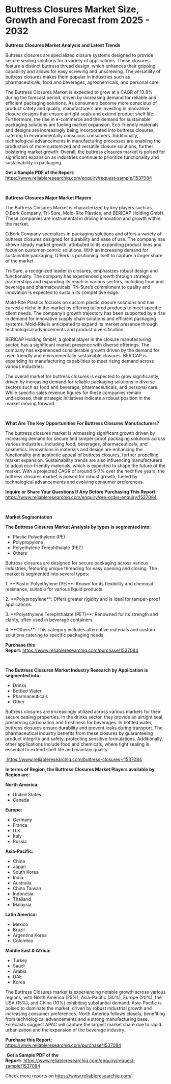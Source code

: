 <p><h1>Buttress Closures Market Size, Growth and Forecast from 2025 - 2032</h1></p><p><strong>Buttress Closures Market Analysis and Latest Trends</strong></p>
<p><p>Buttress closures are specialized closure systems designed to provide secure sealing solutions for a variety of applications. These closures feature a distinct buttress thread design, which enhances their gripping capability and allows for easy screwing and unscrewing. The versatility of buttress closures makes them popular in industries such as pharmaceuticals, food and beverages, agrochemicals, and personal care.</p><p>The Buttress Closures Market is expected to grow at a CAGR of 13.8% during the forecast period, driven by increasing demand for reliable and efficient packaging solutions. As consumers become more conscious of product safety and quality, manufacturers are investing in innovative closure designs that ensure airtight seals and extend product shelf life. Furthermore, the rise in e-commerce and the demand for sustainable packaging solutions are fueling market expansion. Eco-friendly materials and designs are increasingly being incorporated into buttress closures, catering to environmentally conscious consumers. Additionally, technological advancements in manufacturing processes are enabling the production of more customized and versatile closure solutions, further bolstering market growth. Overall, the buttress closures market is poised for significant expansion as industries continue to prioritize functionality and sustainability in packaging.</p></p>
<p><strong>Get a Sample PDF of the Report:&nbsp;</strong> <a href="https://www.reliableresearchiq.com/enquiry/request-sample/1537084?utm_campaign=104&utm_medium=2&utm_source=Github&utm_content=ia&utm_term=02022025&utm_id=buttress-closures">https://www.reliableresearchiq.com/enquiry/request-sample/1537084</a></p>
<p>&nbsp;</p>
<p><strong>Buttress Closures Major Market Players</strong></p>
<p><p>The Buttress Closures Market is characterized by key players such as O.Berk Company, Tri-Sure, Mold-Rite Plastics, and BERICAP Holding GmbH. These companies are instrumental in driving innovation and growth within the market.</p><p>O.Berk Company specializes in packaging solutions and offers a variety of buttress closures designed for durability and ease of use. The company has shown steady market growth, attributed to its expanding product lines and focus on customer-centric solutions. With an increasing demand for sustainable packaging, O.Berk is positioning itself to capture a larger share of the market.</p><p>Tri-Sure, a recognized leader in closures, emphasizes robust design and functionality. The company has experienced growth through strategic partnerships and expanding its reach in various sectors, including food and beverage and pharmaceuticals. Tri-Sure’s commitment to quality and innovation is expected to sustain its competitive edge.</p><p>Mold-Rite Plastics focuses on custom plastic closure solutions and has carved a niche in the market by offering tailored products to meet specific client needs. The company’s growth trajectory has been supported by a rise in demand for innovative supply chain solutions and efficient packaging systems. Mold-Rite is anticipated to expand its market presence through technological advancements and product diversification.</p><p>BERICAP Holding GmbH, a global player in the closure manufacturing sector, has a significant market presence with diverse offerings. The company has experienced considerable growth driven by the demand for user-friendly and environmentally sustainable closures. BERICAP is expanding its manufacturing capabilities to meet rising demand across various industries.</p><p>The overall market for buttress closures is expected to grow significantly, driven by increasing demand for reliable packaging solutions in diverse sectors such as food and beverage, pharmaceuticals, and personal care. While specific sales revenue figures for these companies remain undisclosed, their strategic initiatives indicate a robust position in the market moving forward.</p></p>
<p>&nbsp;</p>
<p><strong>What Are The Key Opportunities For Buttress Closures Manufacturers?</strong></p>
<p><p>The buttress closures market is witnessing significant growth driven by increasing demand for secure and tamper-proof packaging solutions across various industries, including food, beverages, pharmaceuticals, and cosmetics. Innovations in materials and design are enhancing the functionality and aesthetic appeal of buttress closures, further propelling market expansion. Sustainability trends are also influencing manufacturers to adopt eco-friendly materials, which is expected to shape the future of the market. With a projected CAGR of around 5-7% over the next five years, the buttress closures market is poised for robust growth, fueled by technological advancements and evolving consumer preferences.</p></p>
<p><strong>Inquire or Share Your Questions If Any Before Purchasing This Report:</strong> <a href="https://www.reliableresearchiq.com/enquiry/pre-order-enquiry/1537084?utm_campaign=104&utm_medium=2&utm_source=Github&utm_content=ia&utm_term=02022025&utm_id=buttress-closures">https://www.reliableresearchiq.com/enquiry/pre-order-enquiry/1537084</a></p>
<p>&nbsp;</p>
<p><strong>Market Segmentation</strong></p>
<p><strong>The Buttress Closures Market Analysis by types is segmented into:</strong></p>
<p><ul><li>Plastic Polyethylene (PE)</li><li>Polypropylene</li><li>Polyethylene Terephthalate (PET)</li><li>Others</li></ul></p>
<p><p>Buttress closures are designed for secure packaging across various industries, featuring unique threading for easy opening and closing. The market is segmented into several types: </p><p>1. **Plastic Polyethylene (PE)**: Known for its flexibility and chemical resistance, suitable for various liquid products.</p><p>2. **Polypropylene**: Offers greater rigidity and is ideal for tamper-proof applications.</p><p>3. **Polyethylene Terephthalate (PET)**: Renowned for its strength and clarity, often used in beverage containers.</p><p>4. **Others**: This category includes alternative materials and custom solutions catering to specific packaging needs.</p></p>
<p><strong>Purchase this Report:&nbsp;</strong><a href="https://www.reliableresearchiq.com/purchase/1537084?utm_campaign=104&utm_medium=2&utm_source=Github&utm_content=ia&utm_term=02022025&utm_id=buttress-closures">https://www.reliableresearchiq.com/purchase/1537084</a></p>
<p>&nbsp;</p>
<p><strong>The Buttress Closures Market Industry Research by Application is segmented into:</strong></p>
<p><ul><li>Drinks</li><li>Bottled Water</li><li>Pharmaceuticals</li><li>Other</li></ul></p>
<p><p>Buttress closures are increasingly utilized across various markets for their secure sealing properties. In the drinks sector, they provide an airtight seal, preserving carbonation and freshness for beverages. In bottled water, buttress closures ensure durability and prevent leaks during transport. The pharmaceutical industry benefits from these closures by guaranteeing product integrity and safety, protecting sensitive formulations. Additionally, other applications include food and chemicals, where tight sealing is essential to extend shelf life and maintain quality.</p></p>
<p><a href="https://www.reliableresearchiq.com/buttress-closures-r1537084?utm_campaign=104&utm_medium=2&utm_source=Github&utm_content=ia&utm_term=02022025&utm_id=buttress-closures">&nbsp;https://www.reliableresearchiq.com/buttress-closures-r1537084</a></p>
<p><strong>In terms of Region, the Buttress Closures Market Players available by Region are:</strong></p>
<p>
    <p> <strong> North America: </strong>
        <ul>
            <li>United States</li>
            <li>Canada</li>
        </ul>
        </p> 
    <p> <strong> Europe: </strong>
        <ul>
            <li>Germany</li>
            <li>France</li>
            <li>U.K.</li>
            <li>Italy</li>
            <li>Russia</li>
        </ul>
        </p> 
    <p> <strong> Asia-Pacific: </strong>
        <ul>
            <li>China</li>
            <li>Japan</li>
            <li>South Korea</li>
            <li>India</li>
            <li>Australia</li>
            <li>China Taiwan</li>
            <li>Indonesia</li>
            <li>Thailand</li>
            <li>Malaysia</li>
        </ul>
        </p> 
    <p> <strong> Latin America: </strong>
        <ul>
            <li>Mexico</li>
            <li>Brazil</li>
            <li>Argentina Korea</li>
            <li>Colombia</li>
        </ul>
        </p> 
    <p> <strong> Middle East & Africa: </strong>
        <ul>
            <li>Turkey</li>
            <li>Saudi</li>
            <li>Arabia</li>
            <li>UAE</li>
            <li>Korea</li>
        </ul>
    </p>
    </p>
<p><p>The Buttress Closures market is experiencing notable growth across various regions, with North America (25%), Asia-Pacific (30%), Europe (20%), the USA (15%), and China (10%) exhibiting substantial demand. Asia-Pacific is poised to dominate the market, driven by robust industrial growth and increasing consumer preferences. North America follows closely, benefiting from technological advancements and a strong manufacturing base. Forecasts suggest APAC will capture the largest market share due to rapid urbanization and the expansion of the beverage industry.</p></p>
<p><strong>Purchase this Report: </strong><a href="https://www.reliableresearchiq.com/purchase/1537084?utm_campaign=104&utm_medium=2&utm_source=Github&utm_content=ia&utm_term=02022025&utm_id=buttress-closures">https://www.reliableresearchiq.com/purchase/1537084</a></p>
<p>&nbsp;<strong>Get a Sample PDF of the Report:&nbsp;&nbsp;</strong><a href="https://www.reliableresearchiq.com/enquiry/request-sample/1537084?utm_campaign=104&utm_medium=2&utm_source=Github&utm_content=ia&utm_term=02022025&utm_id=buttress-closures">https://www.reliableresearchiq.com/enquiry/request-sample/1537084</a></p>
<p><strong></strong></p>
<p>Check more reports on <a href="https://www.reliableresearchiq.com/?utm_campaign=104&utm_medium=2&utm_source=Github&utm_content=ia&utm_term=02022025&utm_id=buttress-closures">https://www.reliableresearchiq.com/</a></p>